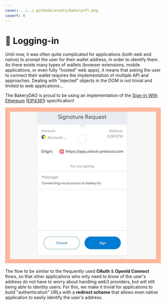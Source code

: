 ```yaml
---
cover: ../../.gitbook/assets/bakerynft.png
coverY: 0
---
```


# 🔳 Logging-in

Until now, it was often quite complicated for applications (both web and native) to prompt the user for their wallet address, in order to identify them. As there exists many types of wallets (browser extensions, mobile applications, or even fully "hosted" web apps), it means that asking the user to connect their wallet requires the implementation of multiple API and approaches. Dealing with "injected" objects in the DOM is not trivial and limited to web applications…

The BakeryDAO is proud to be using an implementation of the [Sign-In With Ethereum](https://docs.unlock-protocol.com/unlock/developers/sign-in-with-ethereum) ([EIP4361](https://eips.ethereum.org/EIPS/eip-4361)) specification!

![](<../../.gitbook/assets/1 (5).png>)

The flow to be similar to the frequently used **OAuth** & **OpenId Connect** flows, so that other applications who only need to _know_ of the user's address do not have to worry about handling web3 providers, but will still being able to identity users. For this, we make it trivial for applications to build "authentication" URLs with a **redirect scheme** that allows even native application to easily identify the user's address.
